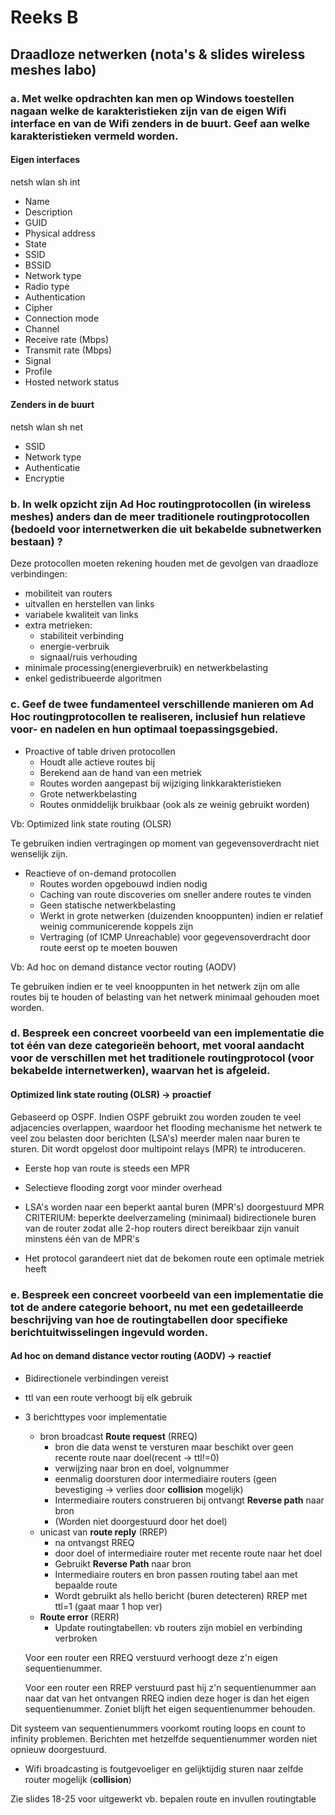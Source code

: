 # Reeks B

## Draadloze netwerken (nota's & slides wireless meshes labo)

### a. Met welke opdrachten kan men op Windows toestellen nagaan welke de karakteristieken zijn van de eigen Wifi interface en van de Wifi zenders in de buurt. Geef aan welke karakteristieken vermeld worden.
#### Eigen interfaces
netsh wlan sh int

* Name
* Description
* GUID
* Physical address
* State
* SSID
* BSSID
* Network type
* Radio type
* Authentication 
* Cipher
* Connection mode
* Channel
* Receive rate (Mbps)
* Transmit rate (Mbps)
* Signal
* Profile
* Hosted network status

#### Zenders in de buurt
netsh wlan sh net

* SSID
* Network type
* Authenticatie
* Encryptie

### b. In welk opzicht zijn Ad Hoc routingprotocollen (in wireless meshes) anders dan de meer traditionele routingprotocollen (bedoeld voor internetwerken die uit bekabelde subnetwerken bestaan) ?
Deze protocollen moeten rekening houden met de gevolgen van draadloze verbindingen:
* mobiliteit van routers
* uitvallen en herstellen van links
* variabele kwaliteit van links
* extra metrieken:
	- stabiliteit verbinding
	- energie-verbruik
	- signaal/ruis verhouding
* minimale processing(energieverbruik) en netwerkbelasting
* enkel gedistribueerde algoritmen

### c. Geef de twee fundamenteel verschillende manieren om Ad Hoc routingprotocollen te realiseren, inclusief hun relatieve voor- en nadelen en hun optimaal toepassingsgebied.
* Proactive of table driven protocollen
	- Houdt alle actieve routes bij
	- Berekend aan de hand van een metriek
	- Routes worden aangepast bij wijziging linkkarakteristieken
	- Grote netwerkbelasting
	- Routes onmiddelijk bruikbaar (ook als ze weinig gebruikt worden)

Vb: Optimized link state routing (OLSR)

Te gebruiken indien vertragingen op moment van gegevensoverdracht niet wenselijk zijn.

* Reactieve of on-demand protocollen
	- Routes worden opgebouwd indien nodig
	- Caching van route discoveries om sneller andere routes te vinden
	- Geen statische netwerkbelasting
	- Werkt in grote netwerken (duizenden knooppunten) indien er relatief weinig communicerende koppels zijn
	- Vertraging (of ICMP Unreachable) voor gegevensoverdracht door route eerst op te moeten bouwen  

Vb: Ad hoc on demand distance vector routing (AODV)

Te gebruiken indien er te veel knooppunten in het netwerk zijn om alle routes bij te houden of belasting van het netwerk minimaal gehouden moet worden.

### d. Bespreek een concreet voorbeeld van een implementatie die tot één van deze categorieën behoort, met vooral aandacht voor de verschillen met het traditionele routingprotocol (voor bekabelde internetwerken), waarvan het is afgeleid.
#### Optimized link state routing (OLSR) -> proactief

Gebaseerd op OSPF. Indien OSPF gebruikt zou worden zouden te veel adjacencies overlappen, waardoor het flooding mechanisme het netwerk te veel zou belasten door berichten (LSA's) meerder malen naar buren te sturen. Dit wordt opgelost door multipoint relays (MPR) te introduceren.

* Eerste hop van route is steeds een MPR
* Selectieve flooding zorgt voor minder overhead
* LSA's worden naar een beperkt aantal buren (MPR's) doorgestuurd
	MPR CRITERIUM: beperkte deelverzameling (minimaal) bidirectionele buren van de router zodat alle 2-hop routers direct bereikbaar zijn vanuit minstens één van de MPR's

* Het protocol garandeert niet dat de bekomen route een optimale metriek heeft

### e. Bespreek een concreet voorbeeld van een implementatie die tot de andere categorie behoort, nu met een gedetailleerde beschrijving van hoe de routingtabellen door specifieke berichtuitwisselingen ingevuld worden.

#### Ad hoc on demand distance vector routing (AODV) -> reactief
* Bidirectionele verbindingen vereist
* ttl van een route verhoogt bij elk gebruik
* 3 berichttypes voor implementatie
	- bron broadcast **Route request** (RREQ)
		+ bron die data wenst te versturen maar beschikt over geen recente route naar doel(recent -> ttl!=0)
		+ verwijzing naar bron en doel, volgnummer
		+ eenmalig doorsturen door intermediaire routers (geen bevestiging -> verlies door **collision** mogelijk)
		+ Intermediaire routers construeren bij ontvangt **Reverse path** naar bron
		+ (Worden niet doorgestuurd door het doel)
	- unicast van **route reply** (RREP)
		+ na ontvangst RREQ
		+ door doel of intermediaire router met recente route naar het doel
		+ Gebruikt **Reverse Path** naar bron
		+ Intermediaire routers en bron passen routing tabel aan met bepaalde route
		+ Wordt gebruikt als hello bericht (buren detecteren) RREP met ttl=1 (gaat maar 1 hop ver)
	- **Route error** (RERR)
		+ Update routingtabellen: vb routers zijn mobiel en verbinding verbroken


	Voor een router een RREQ verstuurd verhoogt deze z'n eigen sequentienummer. 

	Voor een router een RREP verstuurd past hij z'n sequentienummer aan naar dat van het ontvangen RREQ indien deze hoger is dan het eigen sequentienummer. Zoniet blijft het eigen sequentienummer behouden.

Dit systeem van sequentienummers voorkomt routing loops en count to infinity problemen. Berichten met hetzelfde sequentienummer worden niet opnieuw doorgestuurd.

* Wifi broadcasting is foutgevoeliger en gelijktijdig sturen naar zelfde router mogelijk (**collision**)

Zie slides 18-25 voor uitgewerkt vb. bepalen route en invullen routingtable
